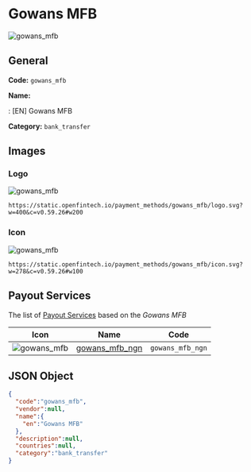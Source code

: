 
# Gowans MFB 
![gowans_mfb](https://static.openfintech.io/payment_methods/gowans_mfb/logo.svg?w=400&c=v0.59.26#w200)  

## General 
**Code:** `gowans_mfb` 
 
**Name:** 
 
:	[EN] Gowans MFB 
 
**Category:** `bank_transfer` 
 

## Images 

### Logo 
![gowans_mfb](https://static.openfintech.io/payment_methods/gowans_mfb/logo.svg?w=400&c=v0.59.26#w200)  

```
https://static.openfintech.io/payment_methods/gowans_mfb/logo.svg?w=400&c=v0.59.26#w200
```  

### Icon 
![gowans_mfb](https://static.openfintech.io/payment_methods/gowans_mfb/icon.svg?w=278&c=v0.59.26#w100)  

```
https://static.openfintech.io/payment_methods/gowans_mfb/icon.svg?w=278&c=v0.59.26#w100
```  

## Payout Services 
 
The list of [Payout Services](/payout-services/) based on the _Gowans MFB_ 

|Icon|Name|Code| 
|:---:|:---:|:---:| 
|![gowans_mfb](https://static.openfintech.io/payout_methods/gowans_mfb/icon.svg?w=278&c=v0.59.26#w40) |[gowans_mfb_ngn](/payout-services/gowans_mfb_ngn/)|`gowans_mfb_ngn`| 
 

## JSON Object 

```json
{
  "code":"gowans_mfb",
  "vendor":null,
  "name":{
    "en":"Gowans MFB"
  },
  "description":null,
  "countries":null,
  "category":"bank_transfer"
}
```  
